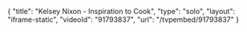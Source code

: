 {
    "title": "Kelsey Nixon - Inspiration to Cook",
    "type": "solo",
    "layout": "iframe-static",
    "videoId": "91793837",
    "url": "\/tvpembed\/91793837"
}